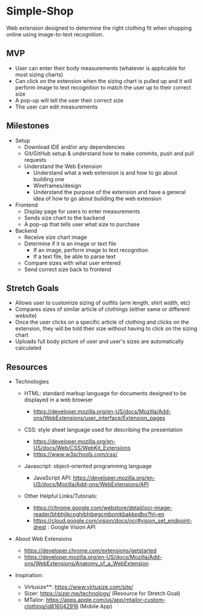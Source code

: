 # Simple-Shop
Web extension designed to determine the right clothing fit when shopping online using image-to-text recognition.

## MVP
- User can enter their body measurements (whatever is applicable for most sizing charts)
- Can click on the extension when the sizing chart is pulled up and it will perform image to text recognition to match the user up to their correct size
- A pop-up will tell the user their correct size
- The user can edit measurements


## Milestones
- Setup
	- Download IDE and/or any dependencies
	- Git/GitHub setup & understand how to make commits, push and pull requests
	- Understand the Web Extension
		- Understand what a web extension is and how to go about building one
		- Wireframes/design
		- Understand the purpose of the extension and have a general idea of how to go about building the web extension
- Frontend
	- Display page for users to enter measurements
	- Sends size chart to the backend
	- A pop-up that tells user what size to purchase
- Backend
	- Receive size chart image
	- Determine if it is an image or text file
		- If an image, perform image to text recognition
		- If a text file, be able to parse text
	- Compare sizes with what user entered
	- Send correct size back to frontend

## Stretch Goals
- Allows user to customize sizing of outfits (arm length, shirt width, etc)
- Compares sizes of similar article of clothings (either same or different website) 
- Once the user clicks on a specific article of clothing and clicks on the extension, they will be told their size without having to click on the sizing chart
- Uploads full body picture of user and user's sizes are automatically calculated

## Resources
- Technologies
	- HTML: standard markup language for documents designed to be displayed in a web browser
		- https://developer.mozilla.org/en-US/docs/Mozilla/Add-ons/WebExtensions/user_interface/Extension_pages

	- CSS: style sheet language used for describing the presentation
		- https://developer.mozilla.org/en-US/docs/Web/CSS/WebKit_Extensions
		- https://www.w3schools.com/css/

	- Javascript: object-oriented programming language
		- JavaScript API: https://developer.mozilla.org/en-US/docs/Mozilla/Add-ons/WebExtensions/API

	- Other Helpful Links/Tutorials:
		- https://chrome.google.com/webstore/detail/ocr-image-reader/bhbhjjkcoghibhibegcmbomkbakkpdbo?hl=en
		- https://cloud.google.com/vision/docs/ocr#vision_set_endpoint-drest : Google Vision API

- About Web Extensions
	- https://developer.chrome.com/extensions/getstarted
	- https://developer.mozilla.org/en-US/docs/Mozilla/Add-ons/WebExtensions/Anatomy_of_a_WebExtension

- Inspiration:
	- Virtusize**: https://www.virtusize.com/site/
	- Sizer: https://sizer.me/technology/ (Resource for Stretch Goal)
	- MTailor: https://apps.apple.com/us/app/mtailor-custom-clothing/id816042916 (Mobile App)